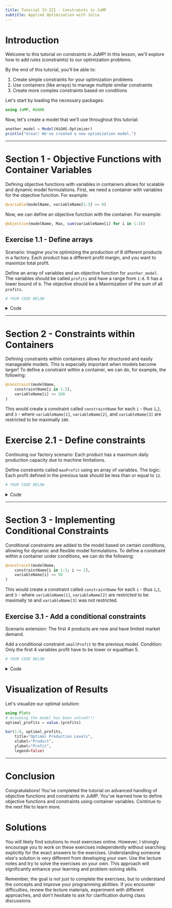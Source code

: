 ```yaml
---
title: Tutorial IV.III - Constraints in JuMP
subtitle: Applied Optimization with Julia
---
```



# Introduction

Welcome to this tutorial on constraints in JuMP! In this lesson, we'll explore how to add rules (constraints) to our optimization problems.

By the end of this tutorial, you'll be able to:
1. Create simple constraints for your optimization problems
2. Use containers (like arrays) to manage multiple similar constraints
3. Create more complex constraints based on conditions

Let's start by loading the necessary packages:

``` julia
using JuMP, HiGHS
```

Now, let's create a model that we'll use throughout this tutorial:

``` julia
another_model = Model(HiGHS.Optimizer)
println("Great! We've created a new optimization model.")
```

------------------------------------------------------------------------

# Section 1 - Objective Functions with Container Variables

Defining objective functions with variables in containers allows for scalable and dynamic model formulations. First, we need a container with variables for the objective function. For example:

``` julia
@variable(modelName, variableName[1:3] >= 0)
```

Now, we can define an objective function with the container. For example:

``` julia
@objective(modelName, Max, sum(variableName[i] for i in 1:3))
```

## Exercise 1.1 - Define arrays

Scenario: Imagine you're optimizing the production of 8 different products in a factory. Each product has a different profit margin, and you want to maximize total profit.

Define an array of variables and an objective function for `another_model`. The variables should be called `profits` and have a range from `1:8`. It has a lower bound of `0`. The objective should be a Maximization of the sum of all `profits`.

``` julia
# YOUR CODE BELOW
```

<details class="code-fold">
<summary>Code</summary>

``` julia
# Test your answer
@assert length(profits) == 8 && all(lower_bound(profits[i]) == 0 for i in 1:8)
@assert typeof(objective_function(another_model)) == AffExpr
println("Objective function with container variables defined successfully!")
```

</details>

------------------------------------------------------------------------

# Section 2 - Constraints within Containers

Defining constraints within containers allows for structured and easily manageable models. This is especially important when models become larger! To define a constraint within a container, we can do, for example, the following:

``` julia
@constraint(modelName,
    constraintName[i in 1:3],
    variableName[i] <= 100
)
```

This would create a constraint called `constraintName` for each `i` - thus `1`,`2`, and `3` - where `variableName[1]`, `variableName[2]`, and `variableName[3]` are restricted to be maximally `100`.

# Exercise 2.1 - Define constraints

Continuing our factory scenario: Each product has a maximum daily production capacity due to machine limitations.

Define constraints called `maxProfit` using an array of variables. The logic: Each profit defined in the previous task should be less than or equal to `12`.

``` julia
# YOUR CODE BELOW
```

<details class="code-fold">
<summary>Code</summary>

``` julia
# Test your answer
@assert all(is_valid(another_model, maxProfit[i]) for i in 1:8)
println("Constraints within containers defined successfully!")
```

</details>

------------------------------------------------------------------------

# Section 3 - Implementing Conditional Constraints

Conditional constraints are added to the model based on certain conditions, allowing for dynamic and flexible model formulations. To define a constraint within a container under conditions, we can do the following:

``` julia
@constraint(modelName,
    constraintName[i in 1:3; i <= 2],
    variableName[i] <= 50
)
```

This would create a constraint called `constraintName` for each `i` - thus `1`,`2`, and `3` - where `variableName[1]`, `variableName[2]` are restricted to be maximally `50` and `variableName[3]` was not restricted.

## Exercise 3.1 - Add a conditional constraints

Scenario extension: The first 4 products are new and have limited market demand.

Add a conditional constraint `smallProfit` to the previous model. Condition: Only the first 4 variables profit have to be lower or equalthan 5.

``` julia
# YOUR CODE BELOW
```

<details class="code-fold">
<summary>Code</summary>

``` julia
# Test your answer
@assert all(is_valid(another_model, smallProfit[i]) for i in 1:4)
println("Conditional constraint implemented successfully!")
println("Checking successful implementation.")
optimize!(another_model)
status = termination_status(another_model)
@assert status == MOI.OPTIMAL "Sorry, something didn't work out as the model status is $status"
@assert objective_value(another_model) ≈ 68 atol=1e-4 "Although you have an optimal solution,
    the should be 68 not $(objective_value(another_model)). Is the model correct?"
println("Model components validated successfully!")
```

</details>

# Visualization of Results

Let's visualize our optimal solution:

``` julia
using Plots
# Assuming the model has been solved!!!
optimal_profits = value.(profits)

bar(1:8, optimal_profits,
    title="Optimal Production Levels",
    xlabel="Product",
    ylabel="Profit",
    legend=false)
```

------------------------------------------------------------------------

# Conclusion

Congratulations! You've completed the tutorial on advanced handling of objective functions and constraints in JuMP. You've learned how to define objective functions and constraints using container variables. Continue to the next file to learn more.

# Solutions

You will likely find solutions to most exercises online. However, I strongly encourage you to work on these exercises independently without searching explicitly for the exact answers to the exercises. Understanding someone else's solution is very different from developing your own. Use the lecture notes and try to solve the exercises on your own. This approach will significantly enhance your learning and problem-solving skills.

Remember, the goal is not just to complete the exercises, but to understand the concepts and improve your programming abilities. If you encounter difficulties, review the lecture materials, experiment with different approaches, and don't hesitate to ask for clarification during class discussions.
